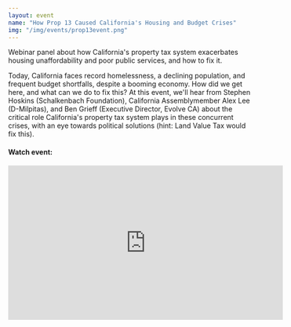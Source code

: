 ```yaml
---
layout: event
name: "How Prop 13 Caused California's Housing and Budget Crises"
img: "/img/events/prop13event.png"
---
```

Webinar panel about how California's property tax system exacerbates housing
unaffordability and poor public services, and how to fix it.

Today, California faces record homelessness, a declining population, and
frequent budget shortfalls, despite a booming economy. How did we get here, and
what can we do to fix this? At this event, we'll hear from Stephen Hoskins
(Schalkenbach Foundation), California Assemblymember Alex Lee (D-Milpitas), and
Ben Grieff (Executive Director, Evolve CA) about the critical role California's
property tax system plays in these concurrent crises, with an eye towards
political solutions (hint: Land Value Tax would fix this).

#### Watch event:

<iframe width="560" height="315" src="https://www.youtube.com/embed/gj_R1Ek0Opk?si=RjcQm7mqFEIDzDkb" title="YouTube video player" frameborder="0" allow="accelerometer; autoplay; clipboard-write; encrypted-media; gyroscope; picture-in-picture; web-share" allowfullscreen></iframe>
